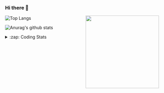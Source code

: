 ### Hi there 👋

<!--
**tao8687/tao8687** is a ✨ _special_ ✨ repository because its `README.md` (this file) appears on your GitHub profile.

Here are some ideas to get you started:

- 🔭 I’m currently working on ...
- 🌱 I’m currently learning ...
- 👯 I’m looking to collaborate on ...
- 🤔 I’m looking for help with ...
- 💬 Ask me about ...
- 📫 How to reach me: ...
- 😄 Pronouns: ...
- ⚡ Fun fact: ...
-->

<img align='right' src="https://media.giphy.com/media/M9gbBd9nbDrOTu1Mqx/giphy.gif" width="240">

  
![Top Langs](https://github-readme-stats.vercel.app/api/top-langs/?username=tao8687&layout=compact&title_color=23238E&text_color=A67D3D)

![Anurag's github stats](https://github-readme-stats.vercel.app/api?username=tao8687&show_icons=true&&text_color=A67D3D&title_color=23238E&show_icons=false&count_private=true&hide=stars)

<details>
  <summary>:zap: Coding Stats</summary>
  <br>
    
<!--START_SECTION:waka-->

```txt
From: 29 August 2025 - To: 05 September 2025

C            1 hr 13 mins    ██████████░░░░░░░░░░░░░░░   39.75 %
Bash         28 mins         ████░░░░░░░░░░░░░░░░░░░░░   15.51 %
YAML         27 mins         ███▓░░░░░░░░░░░░░░░░░░░░░   14.55 %
JavaScript   23 mins         ███░░░░░░░░░░░░░░░░░░░░░░   12.65 %
C++          19 mins         ██▓░░░░░░░░░░░░░░░░░░░░░░   10.59 %
```

<!--END_SECTION:waka-->
</details>
